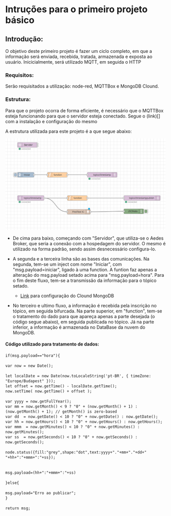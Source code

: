 # Intruções para o primeiro projeto básico

## Introdução:
O objetivo deste primeiro projeto é fazer um ciclo completo, em que a informação será enviada, recebida, tratada, armazenada e exposta ao usuário. Inicicialmente, será utilizado MQTT, em seguida o HTTP

### Requisitos:
Serão requisitados a utilização: node-red, MQTTBox e MongoDB Clound.

### Estrutura:
Para que o projeto ocorra de forma eficiente, é necessário que o MQTTBox esteja funcionando para que o servidor esteja conectado. Segue o (link)[] com a instalação e configuração do mesmo

A estrutura utilizada para este projeto é a que segue abaixo:

![pic](/media/git/ProjetoNode/Diagrama%20geral.png)

- De cima para baixo, começando com "Servidor", que utiliza-se o Aedes Broker, que seria a conexão com a hospedagem do servidor. O mesmo é utilizado na forma padrão, sendo assim desnecessário configura-lo.

- A segunda e a terceira linha são as bases das comunicações. Na segunda, tem-se um inject com nome "Iniciar", com "msg.payload=iniciar", ligado à uma function. A funtion faz apenas a alteração do msg.payload setado acima para "msg.payload=hora". Para o fim deste fluxo, tem-se a transmissão da informação para o tópico setado.
  - [Link](https://www.youtube.com/watch?v=03NwekIdcMo&t=488s&ab_channel=ShahramJalaliniya) para configuração do Clound MongoDB

- No terceiro e ultimo fluxo, a informação é recebida pela inscrição no tópico, em seguida bifurcada. Na parte superior, em "function", tem-se o tratamento do dado para que apareça apenas a parte desejada (o código segue abaixo), em seguida publicada no tópico. Já na parte inferior, a informação é armazenada no DataBase da nuvem do MongoDB.

#### Código utilizado para tratamento de dados:
 
    if(msg.payload=="hora"){
    
    var now = new Date();

    let localDate = new Date(now.toLocaleString('pt-BR', { timeZone: "Europe/Budapest" }));
    let offset = now.getTime() - localDate.getTime();
    now.setTime( now.getTime() + offset );

    var yyyy = now.getFullYear();
    var mm = now.getMonth() < 9 ? "0" + (now.getMonth() + 1) : (now.getMonth() + 1); // getMonth() is zero-based
    var dd  = now.getDate() < 10 ? "0" + now.getDate() : now.getDate();
    var hh = now.getHours() < 10 ? "0" + now.getHours() : now.getHours();
    var mmm  = now.getMinutes() < 10 ? "0" + now.getMinutes() : now.getMinutes();
    var ss  = now.getSeconds() < 10 ? "0" + now.getSeconds() : now.getSeconds();

    node.status({fill:"grey",shape:"dot",text:yyyy+"."+mm+"."+dd+" "+hh+":"+mmm+":"+ss});

   
    msg.payload=(hh+":"+mmm+":"+ss)
    
    }else{
    
    msg.payload="Erro ao publicar";
    }

    return msg;
    
